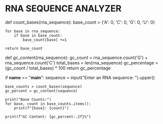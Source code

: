 # RNA SEQUENCE ANALYZER

def count_bases(rna_sequence):
    base_count = {'A': 0, 'C': 0, 'G': 0, 'U': 0}
    
    for base in rna_sequence:
        if base in base_count:
            base_count[base] +=1
    
    return base_count

def gc_content(rna_sequence):
    gc_count = rna_sequence.count('G') + rna_sequence.count('C')
    total_bases = len(rna_sequence)
    gc_percentage = (gc_count / total_bases) * 100
    return gc_percentage

if __name__ == "__main__":
    sequence = input("Enter an RNA sequence: ").upper()
    
    base_counts = count_bases(sequence)
    gc_percent = gc_content(sequence)
    
    print("Base Counts:")
    for base, count in base_counts.items():
        print(f"{base}: {count}")
    
    print(f"GC Content: {gc_percent:.2f}%")
